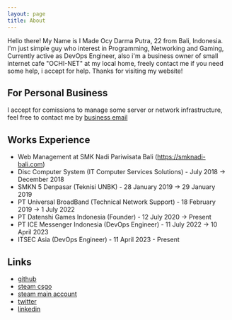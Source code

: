 ```yaml
---
layout: page
title: About
---
```

    
Hello there! My Name is I Made Ocy Darma Putra, 22 from Bali, Indonesia. I'm just simple guy who interest in Programming, Networking and Gaming, Currently active as DevOps Engineer, also i'm a business owner of small internet cafe "OCHI-NET" at my local home, freely contact me if you need some help, i accept for help. Thanks for visiting my website!

## For Personal Business
I accept for comissions to manage some server or network infrastructure, feel free to contact me by [business email](mailto:ochi@troke.id)

## Works Experience
* Web Management at SMK Nadi Pariwisata Bali (https://smknadi-bali.com)
* Disc Computer System (IT Computer Services Solutions) - July 2018 -> December 2018
* SMKN 5 Denpasar (Teknisi UNBK) - 28 January 2019 -> 29 January 2019
* PT Universal BroadBand (Technical Network Support) - 18 February 2019 -> 1 July 2022
* PT Datenshi Games Indonesia (Founder) - 12 July 2020 -> Present
* PT ICE Messenger Indonesia (DevOps Engineer) - 11 July 2022 -> 10 April 2023
* ITSEC Asia (DevOps Engineer) - 11 April 2023 - Present

## Links
* [github](https://github.com/troke12)
* [steam csgo](http://steamcommunity.com/id/mekatukan)
* [steam main account](http://steamcommunity.com/id/troke)
* [twitter](https://twitter.com/darma_ochi)
* [linkedin](https://linkedin.com/in/troke)